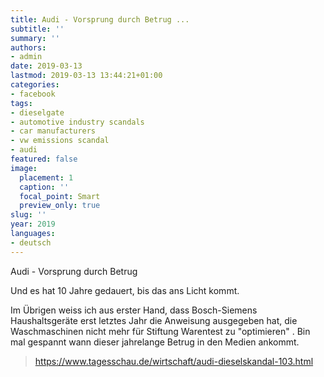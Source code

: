 ```yaml
---
title: Audi - Vorsprung durch Betrug ...
subtitle: ''
summary: ''
authors:
- admin
date: 2019-03-13
lastmod: 2019-03-13 13:44:21+01:00
categories:
- facebook
tags:
- dieselgate
- automotive industry scandals
- car manufacturers
- vw emissions scandal
- audi
featured: false
image:
  placement: 1
  caption: ''
  focal_point: Smart
  preview_only: true
slug: ''
year: 2019
languages:
- deutsch
---
```


Audi - Vorsprung durch Betrug

Und es hat 10 Jahre gedauert, bis das ans Licht kommt. 

Im Übrigen weiss ich aus erster Hand, dass Bosch-Siemens Haushaltsgeräte erst letztes Jahr die Anweisung ausgegeben hat, die Waschmaschinen nicht mehr für Stiftung Warentest zu "optimieren" . Bin mal gespannt wann dieser jahrelange Betrug in den Medien ankommt.
> https://www.tagesschau.de/wirtschaft/audi-dieselskandal-103.html